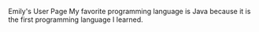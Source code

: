 Emily's User Page
My favorite programming language is Java because it is the first programming language I learned.